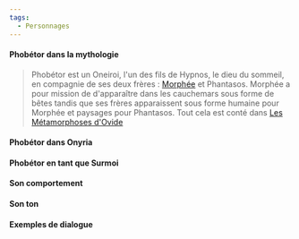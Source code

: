 ```yaml
---
tags:
  - Personnages
---
```

#### Phobétor dans la mythologie 

> Phobétor est un Oneiroi, l'un des fils de Hypnos, le dieu du sommeil, en compagnie de ses deux frères : [Morphée]() et Phantasos. Morphée a pour mission de d'apparaître dans les cauchemars sous forme de bêtes tandis que ses frères apparaissent sous forme humaine pour Morphée et paysages pour Phantasos. Tout cela est conté dans [Les Métamorphoses d'Ovide](https://fr.wikipedia.org/wiki/Phob%C3%A9tor)
#### Phobétor dans Onyria

> 
#### Phobétor en tant que Surmoi

> 
#### Son comportement

> 
#### Son ton

> 
#### Exemples de dialogue

> 

